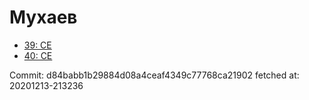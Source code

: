 # Мухаев
- [39: CE](39.md)
- [40: CE](40.md)

Commit: d84babb1b29884d08a4ceaf4349c77768ca21902
 fetched at: 20201213-213236
